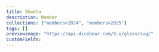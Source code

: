 ```yaml
---
title: Shweta
description: Member
collections: ["members>2024", "members>2025"]
tags: []
previewimage: "https://api.dicebear.com/9.x/glass/svg/"
customFields:
---
```

